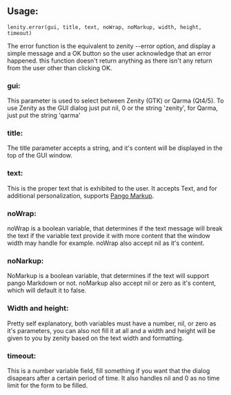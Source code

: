 ## Usage:
```
lenity.error(gui, title, text, noWrap, noMarkup, width, height, timeout)
```
The error function is the equivalent to zenity --error option, and display a simple message and a OK button so the user acknowledge that an error happened. this function doesn't return anything as there isn't any return from the user other than clicking OK.

### gui:
This parameter is used to select between Zenity (GTK) or Qarma (Qt4/5). To use Zenity as the GUI dialog just put nil, 0 or the string 'zenity', for Qarma, just put the string 'qarma'

### title:
The title parameter accepts a string, and it's content will be displayed in the top of the GUI window.

### text:
This is the proper text that is exhibited to the user. It accepts Text, and for additional personalization, supports [Pango Markup](https://developer.gnome.org/pango/stable/PangoMarkupFormat.html).

### noWrap:
noWrap is a boolean variable, that determines if the text message will break the text if the variable text provide it with more content that the window width may handle for example. noWrap also accept nil as it's content.

### noNarkup:
NoMarkup is a boolean variable, that determines if the text will support pango Markdown or not. noMarkup also accept nil or zero as it's content, which will default it to false.

### Width and height:
Pretty self explanatory, both variables must have a number, nil, or zero as it's parameters, you can also not fill it at all and a width and height will be given to you by zenity based on the text width and formatting.

### timeout:
This is a number variable field, fill something if you want that the dialog disapears after a certain period of time. It also handles nil and 0 as no time limit for the form to be filled.
